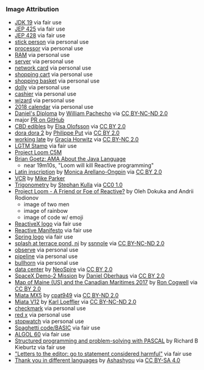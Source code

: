 ### Image Attribution

* [JDK 19](https://openjdk.java.net/projects/jdk/19/) via fair use 
* [JEP 425](https://openjdk.java.net/jeps/425) via fair use
* [JEP 428](https://openjdk.java.net/jeps/428) via fair use
* [stick person](http://clipart-library.com/clip-art/stick-person-transparent-background-21.htm) via personal use
* [processor](http://clipart-library.com/clipart/processor-cliparts_5.htm) via personal use
* [RAM](http://clipart-library.com/clipart/1779303.htm) via personal use
* [server](http://clipart-library.com/clipart/n1095017.htm) via personal use
* [network card](http://clipart-library.com/clipart/1864269.htm) via personal use
* [shopping cart](http://clipart-library.com/clipart/n730768.htm) via personal use
* [shopping basket](http://clipart-library.com/clipart/shopping-basket-cliparts_1.htm) via personal use
* [dolly](http://clipart-library.com/clipart/LTd5q64Rc.htm) via personal use
* [cashier](http://clipart-library.com/clipart/1834038.htm) via personal use  
* [wizard](http://clipart-library.com/clipart/474861.htm) via personal use
* [2018 calendar](https://pixabay.com/illustrations/calendar-2018-agenda-annual-planner-3070533/) via personal use
* [Daniel's Diploma](https://www.flickr.com/photos/william_pacheco/531614052) by [William Pachecho](https://www.flickr.com/photos/william_pacheco/) via [CC BY-NC-ND 2.0](https://creativecommons.org/licenses/by-nc-nd/2.0/) 
* major [PR on GitHub](https://github.com/openjdk/jdk/pull/8166/files)
* [CBD edibles](https://www.flickr.com/photos/elsaolofsson/51385864964) by [Elsa Olofsson](https://www.flickr.com/photos/elsaolofsson/) via [CC BY 2.0](https://creativecommons.org/licenses/by/2.0/)
* [dora dora 2](https://flickr.com/photos/ineedair/6023268510) by [Philippe Put](https://flickr.com/photos/ineedair/) via [CC BY 2.0](https://creativecommons.org/licenses/by/2.0/)
* [working late](https://www.flickr.com/photos/grazia-horwitz/50957284276) by [Gracia Horwitz](https://www.flickr.com/photos/grazia-horwitz/) via [CC BY-NC 2.0](https://creativecommons.org/licenses/by-nc/2.0/)
* [LGTM Stamp](https://knowyourmeme.com/photos/1287614-lgtm) via fair use
* [Project Loom C5M](https://github.com/ebarlas/project-loom-c5m)
* [Brian Goetz: AMA About the Java Language](https://www.youtube.com/watch?v=9si7gK94gLo)
    - near 19m10s, "Loom will kill Reactive programming"
* [Latin inscription](https://www.flickr.com/photos/maong/104829929) by [Monica Arellano-Ongpin](https://www.flickr.com/photos/maong/) via [CC BY 2.0](https://creativecommons.org/licenses/by/2.0/)
* [VCR](https://www.flickr.com/photos/parkermj/49736510) by [Mike Parker](https://www.flickr.com/photos/parkermj/) 
* [Trigonometry](https://en.wikipedia.org/wiki/Trigonometry#/media/File:Sinus_und_Kosinus_am_Einheitskreis_1.svg) by [Stephan Kulla](http://kulla.me/en/) via [CC0 1.0](https://creativecommons.org/publicdomain/zero/1.0/deed.en)
* [Project Loom - A Friend or Foe of Reactive?](https://www.youtube.com/watch?v=YwG04UZP2a0) by Oleh Dokuka and Andrii Rodionov
    - image of two men
    - image of rainbow
    - image of code w/ emoji 
* [ReactiveX logo](https://reactivex.io/) via fair use
* [Reactive Manifesto](https://www.reactivemanifesto.org/) via fair use
* [Spring logo](https://docs.spring.io/spring-framework/docs/current/reference/html/web-reactive.html) via fair use 
* [splash at terrace pond, nj](https://www.flickr.com/photos/94915717@N00/47013595) by [ssnnole](https://www.flickr.com/photos/94915717@N00/) via [CC BY-NC-ND 2.0](https://creativecommons.org/licenses/by-nc-nd/2.0/)
* [observe](http://clipart-library.com/clipart/194496.htm) via personal use
* [pipeline](http://clipart-library.com/clipart/n1319118.htm) via personal use
* [bullhorn](http://clipart-library.com/clipart/1348674.htm) via personal use
* [data center](https://www.flickr.com/photos/neospire/3595638492) by [NeoSpire](https://www.flickr.com/photos/neospire/) via [CC BY 2.0](https://creativecommons.org/licenses/by/2.0/)
* [SpaceX Demo-2 Mission](https://www.flickr.com/photos/163370954@N08/49954317842) by [Daniel Oberhaus](https://www.flickr.com/photos/163370954@N08/) via [CC BY 2.0](https://creativecommons.org/licenses/by/2.0/)
* [Map of Maine (US) and the Canadian Maritimes 2017](https://www.flickr.com/photos/22711505@N05/38068706042) by [Ron Cogwell](https://www.flickr.com/photos/22711505@N05/) via [CC BY 2.0](https://creativecommons.org/licenses/by/2.0/)
* [Miata MX5](https://www.flickr.com/photos/60456850@N03/5892103690) by [cpat949](https://www.flickr.com/photos/60456850@N03/) via [CC BY-ND 2.0](https://creativecommons.org/licenses/by-nd/2.0/)
* [Miata V12](https://www.flickr.com/photos/mad-czech/4349324594) by [Karl Loeffler](https://www.flickr.com/photos/mad-czech/) via [CC BY-NC-ND 2.0](https://creativecommons.org/licenses/by-nc-nd/2.0/)
* [checkmark](http://clipart-library.com/clip-art/green-check-mark-icon-transparent-background-11.htm) via personal use
* [red x](http://clipart-library.com/clip-art/x-mark-transparent-background-15.htm) via personal use
* [stopwatch](http://clipart-library.com/clipart/1505841.htm) via personal use
* [Spaghetti code/BASIC](https://en.wikipedia.org/wiki/Spaghetti_code) via fair use
* [ALGOL 60](https://en.wikipedia.org/wiki/ALGOL_60) via fair use 
* [Structured programming and problem-solving with PASCAL](https://www.abebooks.com/servlet/BookDetailsPL?bi=30462753189) by Richard B Kieburtz via fair use
* ["Letters to the editor: go to statement considered harmful"](https://dl.acm.org/doi/10.1145/362929.362947) via fair use
* [Thank you in different languages](https://commons.wikimedia.org/wiki/File:Thank-you-word-cloud.jpg) by [Ashashyou](https://commons.wikimedia.org/wiki/User:Ashashyou) via [CC BY-SA 4.0](https://creativecommons.org/licenses/by-sa/4.0/deed.en)
